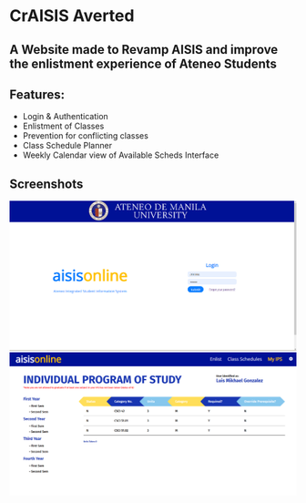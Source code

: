 # CrAISIS Averted

## A Website made to Revamp AISIS and improve the enlistment experience of Ateneo Students

## Features:
- Login & Authentication
- Enlistment of Classes
- Prevention for conflicting classes
- Class Schedule Planner
- Weekly Calendar view of Available Scheds Interface

## Screenshots
![login](screenshots/Screenshot1.png)
![IPS](screenshots/Screenshot3.png)
